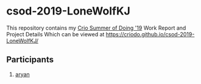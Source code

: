 # csod-2019-LoneWolfKJ
This repository contains my [Crio Summer of Doing '19](https://www.crio.do/csod) Work Report and Project Details Which can be viewed at https://criodo.github.io/csod-2019-LoneWolfKJ/

## Participants
1. [aryan](https://github.com/aryanjindal002)